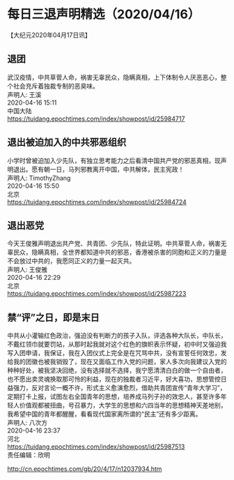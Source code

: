 # 每日三退声明精选（2020/04/16）
  
  
【大纪元2020年04月17日讯】  
## 退团  
武汉疫情，中共草菅人命，祸害无辜民众，隐瞒真相，上下体制令人厌恶恶心，整个社会充斥着独裁专制的恶臭味。  
声明人: 王溪  
2020-04-16 15:11  
中国大陆  
https://tuidang.epochtimes.com/index/showpost/id/25984717  
## 退出被迫加入的中共邪恶组织  
小学时曾被迫加入少先队，有独立思考能力之后看清中国共产党的邪恶真相，现声明退出。愿有朝一日，马列邪教离开中国，中共解体，民主宪政！  
声明人: TimothyZhang  
2020-04-16 15:50  
北京  
https://tuidang.epochtimes.com/index/showpost/id/25984724  
## 退出恶党  
今天王俊雅声明退出共产党、共青团、少先队，特此证明。中共草菅人命，祸害无辜民众，隐瞒真相，全世界都知道中共的邪恶，香港被杀害的同胞和正义的力量是不会放过中共的，我愿同正义的力量一起灭共。  
声明人: 王俊雅  
2020-04-16 22:29  
北京  
https://tuidang.epochtimes.com/index/showpost/id/25987223  
## 禁“评”之日，即是末日  
中共从小灌输红色政治，强迫没有判断力的孩子入队，评选各种大队长，中队长，不戴红领巾就要罚站，从那时起我就对这个红色的旗帜表示怀疑，初中时又强迫我写入团申请，我保证，我在入团仪式上完全是在咒骂中共，没有宣誓任何效忠，发给我的团徽也被我销毁了，现在又面临工作入党的问题，家人多次向我建议入党的种种好处，被我坚决回绝，没有选择就不选择，我宁愿清清白白的做一个自由者，也不愿出卖灵魂换取那可怜的利益，现在的独裁者习近平，好大喜功，思想管控日益强力，反对言论一概不许，形式主义愈演愈烈，借助共青团宣传“青年大学习”，定期打卡上报，试图左右全国青年的思想，培养成马列子孙的效忠人，甚至许多年轻人价值观都被扭曲，号召暴力，大学生的思想和六四当年的思想精神天差地别，我希望中国的青年都醒醒，看看现代国家离所谓的“民主”还有多少距离。  
声明人: 八次方  
2020-04-16 23:37  
河北  
https://tuidang.epochtimes.com/index/showpost/id/25987513  
责任编辑：欣明  
  
  
  
http://cn.epochtimes.com/gb/20/4/17/n12037934.htm
